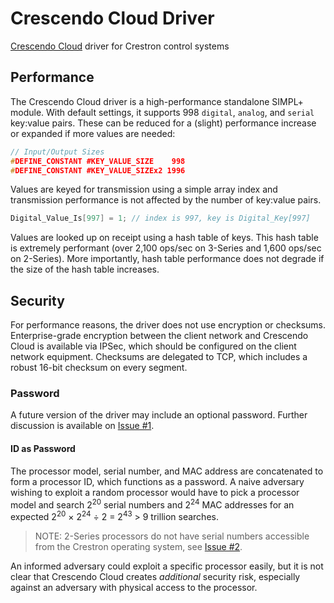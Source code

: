 # Crescendo Cloud Driver
[Crescendo Cloud](https://crescendo.cloud) driver for Crestron control systems

## Performance
The Crescendo Cloud driver is a high-performance standalone SIMPL+ module. With default settings, it supports 998 `digital`, `analog`, and `serial` key:value pairs. These can be reduced for a (slight) performance increase or expanded if more values are needed:

```c
// Input/Output Sizes
#DEFINE_CONSTANT #KEY_VALUE_SIZE    998
#DEFINE_CONSTANT #KEY_VALUE_SIZEx2 1996
```

Values are keyed for transmission using a simple array index and transmission performance is not affected by the number of key:value pairs.

```c
Digital_Value_Is[997] = 1; // index is 997, key is Digital_Key[997]
```

Values are looked up on receipt using a hash table of keys. This hash table is extremely performant (over 2,100 ops/sec on 3-Series and 1,600 ops/sec on 2-Series). More importantly, hash table performance does not degrade if the size of the hash table increases.

## Security
For performance reasons, the driver does not use encryption or checksums. Enterprise-grade encryption between the client network and Crescendo Cloud is available via IPSec, which should be configured on the client network equipment. Checksums are delegated to TCP, which includes a robust 16-bit checksum on every segment. 

### Password
A future version of the driver may include an optional password. Further discussion is available on [Issue #1](https://github.com/adelyte/crescendo-cloud-driver/issues/1).

#### ID as Password
The processor model, serial number, and MAC address are concatenated to form a processor ID, which functions as a password. A naive adversary wishing to exploit a random processor would have to pick a processor model and search 2<sup>20</sup> serial numbers and 2<sup>24</sup> MAC addresses for an expected 2<sup>20</sup> &times; 2<sup>24</sup> &divide; 2 = 2<sup>43</sup> > 9 trillion searches.

> NOTE: 2-Series processors do not have serial numbers accessible from the Crestron operating system, see [Issue #2](https://github.com/adelyte/crescendo-cloud-driver/issues/2).

An informed adversary could exploit a specific processor easily, but it is not clear that Crescendo Cloud creates <em>additional</em> security risk, especially against an adversary with physical access to the processor.
